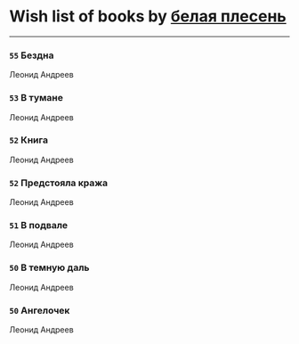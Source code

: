 # Wish list of books by [белая плесень](https://plus.google.com/104448632954411726505)
---

### `55` Бездна
Леонид Андреев

### `53` В тумане
Леонид Андреев

### `52` Книга
Леонид Андреев

### `52` Предстояла кража
Леонид Андреев

### `51` В подвале
Леонид Андреев

### `50` В темную даль
Леонид Андреев

### `50` Ангелочек
Леонид Андреев

